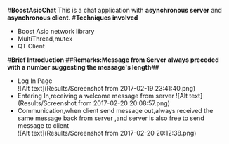 #**BoostAsioChat**
This is a chat application with **asynchronous server** and **asynchronous client**.
#**Techniques involved**
- Boost Asio network library
- MultiThread,mutex
- QT Client 

#**Brief Introduction**
##**Remarks:Message from Server always preceded with a number suggesting the message's length**##
* Log In Page                                                           
![Alt text](Results/Screenshot from 2017-02-19 23:41:40.png)
* Entering In,receiving a welcome message from server
![Alt text](Results/Screenshot from 2017-02-20 20:08:57.png)
* Communication,when client send message out,always received the same message back from server
 ,and server is also free to send message to client                                                      
![Alt text](Results/Screenshot from 2017-02-20 20:12:38.png)
